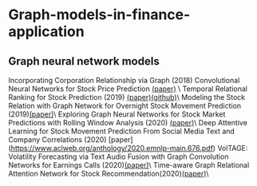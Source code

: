 # Graph-models-in-finance-application
## Graph neural network models
Incorporating Corporation Relationship via Graph (2018) Convolutional Neural Networks for Stock Price Prediction [(paper)](https://dl.acm.org/doi/pdf/10.1145/3269206.3269269?casa_token=qkT-nreXKjAAAAAA:PWu9nuVshco6HHvTIRtwQ4M8KKgDLA1DUxPfRUbw4LKekHqm8B2UMOsPM0UUK7kB5InzNbe2M-vm) \\
Temporal Relational Ranking for Stock Prediction (2019) [(paper)](https://dl.acm.org/doi/pdf/10.1145/3309547?casa_token=1-LBb6-Sg8sAAAAA:KGwC83jfJf5Ens-Fkns2uTO2IfNRfTrGTzzPhPCzKSuUirGfqR8tweMLYDpMFYgTToUHDgP5Na7e)[(github)](https://github.com/fulifeng/Temporal_Relational_Stock_Ranking)\\
Modeling the Stock Relation with Graph Network for Overnight Stock Movement Prediction (2019)[(paper)](https://www.ijcai.org/Proceedings/2020/0626.pdf)\\
Exploring Graph Neural Networks for Stock Market Predictions with Rolling Window Analysis (2020) [(paper)](https://arxiv.org/pdf/1909.10660.pdf)\\
Deep Attentive Learning for Stock Movement Prediction From Social Media Text and Company Correlations (2020) [paper] (https://www.aclweb.org/anthology/2020.emnlp-main.676.pdf)
VolTAGE: Volatility Forecasting via Text Audio Fusion with Graph Convolution Networks for Earnings Calls (2020)[(paper)](https://www.aclweb.org/anthology/2020.emnlp-main.643.pdf)\\
Time-aware Graph Relational Attention Network for Stock Recommendation(2020)[(paper)](https://dl.acm.org/doi/pdf/10.1145/3340531.3412160?casa_token=iJHARlw9L3UAAAAA:gy91t3Ts7b6PThjHXrsICzaEnJjepfBbEFh5-qpHWxKaVwOEX881cL8GdhNaEi3ehsZpfCNNx4AN)\\
